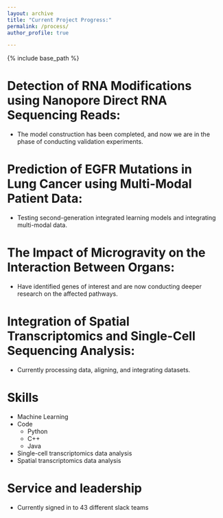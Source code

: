```yaml
---
layout: archive
title: "Current Project Progress:"
permalink: /process/
author_profile: true

---
```


{% include base_path %}


Detection of RNA Modifications using Nanopore Direct RNA Sequencing Reads: 
======
  * The model construction has been completed, and now we are in the phase of conducting validation experiments.

Prediction of EGFR Mutations in Lung Cancer using Multi-Modal Patient Data:
======
  * Testing second-generation integrated learning models and integrating multi-modal data.

The Impact of Microgravity on the Interaction Between Organs: 
======
  * Have identified genes of interest and are now conducting deeper research on the affected pathways.

Integration of Spatial Transcriptomics and Single-Cell Sequencing Analysis: 
======
  * Currently processing data, aligning, and integrating datasets.

Skills
======
* Machine Learning
* Code
  * Python
  * C++
  * Java
* Single-cell transcriptomics data analysis
* Spatial transcriptomics data analysis
  
Service and leadership
======
* Currently signed in to 43 different slack teams
